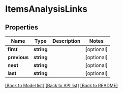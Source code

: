 # ItemsAnalysisLinks

## Properties
Name | Type | Description | Notes
------------ | ------------- | ------------- | -------------
**first** | **string** |  | [optional] 
**previous** | **string** |  | [optional] 
**next** | **string** |  | [optional] 
**last** | **string** |  | [optional] 

[[Back to Model list]](../README.md#documentation-for-models) [[Back to API list]](../README.md#documentation-for-api-endpoints) [[Back to README]](../README.md)


